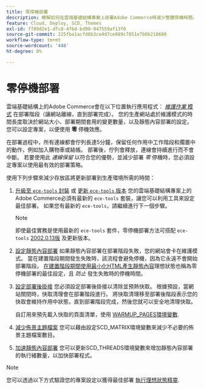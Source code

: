 ```yaml
---
title: 零停機部署
description: 瞭解如何在雲端基礎結構專案上部署Adobe Commerce時減少整體停機時間。
feature: Cloud, Deploy, SCD, Themes
exl-id: ff89d2e1-dfc8-4f6d-bd98-947559af13f0
source-git-commit: 225fba1acfd8b3ce4d7ce989c7851e7b0b218680
workflow-type: tm+mt
source-wordcount: '448'
ht-degree: 0%

---
```


# 零停機部署

雲端基礎結構上的Adobe Commerce會在以下位置執行應用程式： [_維護作業_ 模式](https://experienceleague.adobe.com/docs/commerce-operations/configuration-guide/setup/application-modes.html#production-mode) 在部署階段（讓網站離線，直到部署完成）。 您的生產網站處於維護模式的時間長度取決於網站大小、部署期間套用的變更數量，以及靜態內容部署的設定。 您可以設定專案，以便使用 **零** 停機效應。

在部署過程中，所有連線都會佇列長達5分鐘，保留任何作用中工作階段和擱置中的動作，例如加入購物車或結帳。 部署後，佇列會釋放，連線會持續進行而不會中斷。 若要使用此 _連線保留_ 以符合您的優勢，並減少部署 _零_ 停機時，您必須設定專案以使用最有效的部署策略。

使用下列步驟來減少存放區將更新部署到生產環境所需的時間：

1. [升級至 `ece-tools` 封裝](../dev-tools/install-package.md) 或 [更新 `ece-tools` 版本](../dev-tools/update-package.md)
您的雲端基礎結構專案上的Adobe Commerce必須有最新的 `ece-tools` 套裝，讓您可以利用工具來設定最佳部署。 如果您有最新的 `ece-tools`，請繼續進行下一個步驟。

   >[!NOTE]
   >
   >即使最佳實務是使用最新的 `ece-tools` 套件，零停機部署方法可搭配 `ece-tools` [2002.0.13版](../release-notes/cloud-release-archive.md#v2002013) 及更新版本。

1. [設定靜態內容部署](static-content.md)
如果靜態內容部署在部署階段失敗，您的網站會卡在維護模式。 當在建置階段期間發生失敗時，該流程會避免停機，因為它永遠不會開始部署階段。 [在建置階段期間使用最小化HTML產生靜態內容](static-content.md#setting-the-scd-on-build)理想狀態也稱為零停機部署的最佳設定，且 _防止_ 發生失敗時的停機時間。

1. [設定部署後掛接](../application/hooks-property.md)
您必須設定部署後掛接以清除並預熱快取。 根據預設，當網站關閉時，快取清理會在部署階段進行。 將快取清理移至部署後階段表示您的快取會維持作用中狀態，直到部署階段完成，然後您就可以安全地清理快取。

   自訂用來預先載入快取的頁面清單，使用 [WARMUP_PAGES環境變數](../environment/variables-post-deploy.md#warmuppages).

1. [減少佈景主題檔案](../environment/variables-deploy.md#scdmatrix)
您可以藉由設定SCD\_MATRIX環境變數來減少不必要的佈景主題檔案數目。

1. [加速靜態內容部署](../environment/variables-deploy.md#scdthreads)
您可以更新SCD\_THREADS環境變數來增加靜態內容部署的執行緒數量，以加快部署程式。

>[!NOTE]
>
>您可以透過以下方式驗證您的專案設定以獲得最佳部署 [執行理想狀態精靈](smart-wizards.md#verifying-an-ideal-configuration).
